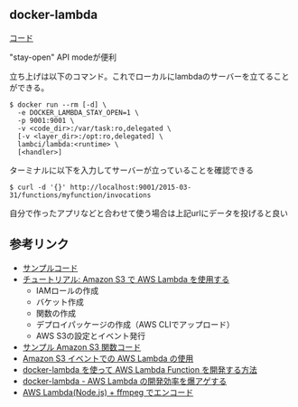 ## docker-lambda
[コード](https://github.com/lambci/docker-lambda)

"stay-open" API modeが便利

立ち上げは以下のコマンド。これでローカルにlambdaのサーバーを立てることができる。

```
$ docker run --rm [-d] \
  -e DOCKER_LAMBDA_STAY_OPEN=1 \
  -p 9001:9001 \
  -v <code_dir>:/var/task:ro,delegated \
  [-v <layer_dir>:/opt:ro,delegated] \
  lambci/lambda:<runtime> \
  [<handler>]
```

ターミナルに以下を入力してサーバーが立っていることを確認できる
```
$ curl -d '{}' http://localhost:9001/2015-03-31/functions/myfunction/invocations
```

自分で作ったアプリなどと合わせて使う場合は上記urlにデータを投げると良い

## 参考リンク
  - [サンプルコード](https://github.com/lambci/docker-lambda/blob/master/examples/python/lambda_function.py)
  - [チュートリアル: Amazon S3 で AWS Lambda を使用する](https://docs.aws.amazon.com/ja_jp/lambda/latest/dg/with-s3-example.html)
    - IAMロールの作成
    - バケット作成
    - 関数の作成
    - デプロイパッケージの作成（AWS CLIでアップロード）
    - AWS S3の設定とイベント発行
  - [サンプル Amazon S3 関数コード](https://docs.aws.amazon.com/ja_jp/lambda/latest/dg/with-s3-example-deployment-pkg.html)
  - [Amazon S3 イベントでの AWS Lambda の使用](https://docs.aws.amazon.com/ja_jp/lambda/latest/dg/with-s3.html)
  - [docker-lambda を使って AWS Lambda Function を開発する方法](https://r17n.page/2019/08/18/aws-docker-lambda-usage/)
  - [docker-lambda - AWS Lambda の開発効率を爆アゲする](https://qiita.com/anfangd/items/bb448e0dd30db3894d92)
  - [AWS Lambda(Node.js) + ffmpeg でエンコード](https://xp-cloud.jp/blog/2018/05/18/3345/)